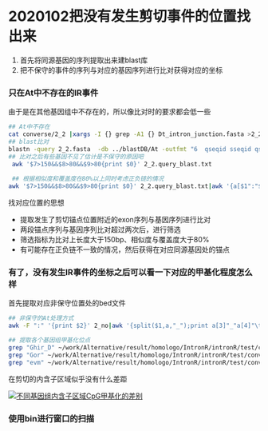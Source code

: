 # 2020102把没有发生剪切事件的位置找出来



1. 首先将同源基因的序列提取出来建blast库
2. 把不保守的事件的序列与对应的基因序列进行比对获得对应的坐标

### 只在At中不存在的IR事件

由于是在其他基因组中不存在的，所以像比对时的要求都会低一些



```bash
## At中不存在
cat converse/2_2 |xargs -I {} grep -A1 {} Dt_intron_junction.fasta >2_2.fasta 
## blast比对
blastn -query 2_2.fasta  -db ../blastDB/At -outfmt "6  qseqid sseqid qstart qend sstart send nident pident qcovs evalue bitscore"  -evalue 1e-5  -out 2_2.query_blast.txt
## 比对之后有些基因不见了估计是不保守的原因吧
 awk '$7>150&&$8>80&&$9>80{print $0}' 2_2.query_blast.txt
 
 ## 根据相似度和覆盖度在80%以上同时考虑正负链的情况
awk '$7>150&&$8>80&&$9>80{print $0}' 2_2.query_blast.txt|awk '{a[$1":"$2]+=1}END{for(i in a){if(a[i]>=2){split(i,b,":");print b[2];}}}'|xargs  -I {} grep {} 2_2.query_blast.txt |awk '$7>150&&$8>80&&$9>80{print $0}'|awk '$3+100<300{if($6>a[$1":"$2][0]&&$6>$5){a[$1":"$2][0]=$6}else if($6<$5&&$5>a[$1":"$2][1]){a[$1":"$2][1]=$6}}$3+100>300{if($5>a[$1":"$2][1]&&$6>$5){a[$1":"$2][1]=$5}else if($6<$5&&$5>a[$1":"$2][0]){a[$1":"$2][0]=$5}}END{for(i in a){print i"\t"a[i][0]"\t"a[i][1]"\t"a[i][1]-a[i][0]+1}}'|awk '$4>0{print $0}' >2_no
```

找对应位置的思想

+ 提取发生了剪切锚点位置附近的exon序列与基因序列进行比对
+ 两段锚点序列与基因序列比对超过两次后，进行筛选
+ 筛选指标为比对上长度大于150bp、相似度与覆盖度大于80%
+ 有可能存在正负链不一致的情况，然后获得在对应同源基因处的锚点

### 有了，没有发生IR事件的坐标之后可以看一下对应的甲基化程度怎么样

首先提取对应非保守位置处的bed文件

```bash
## 非保守的At处理方式
awk -F ":" '{print $2}' 2_no|awk '{split($1,a,"_");print a[3]"_"a[4]"\t"a[5]+$2-1"\t"a[5]+$3-1"\t"a[7]"\t"a[1]"_"a[2]"_"a[3]"_"a[4]"_"a[5]+$2-1"_"a[5]+$3-1"_"a[7]}' >At_noconverse.bed
```

```bash
## 提取各个基因组甲基化位点
grep "Ghir_D" ~/work/Alternative/result/homologo/IntronR/intronR/test/converseBed/2_2.bed >Dt_converse.bed
grep "Gor" ~/work/Alternative/result/homologo/IntronR/intronR/test/converseBed/2_2.bed >D5_converse.bed
grep "evm" ~/work/Alternative/result/homologo/IntronR/intronR/test/converseBed/2_2.bed >A2_converse.bed
```

在剪切的内含子区域似乎没有什么差距

[![不同基因组内含子区域CpG甲基化的差别](https://s2.ax1x.com/2020/01/02/lYjV3t.md.png)](https://imgchr.com/i/lYjV3t)

### 使用bin进行窗口的扫描







